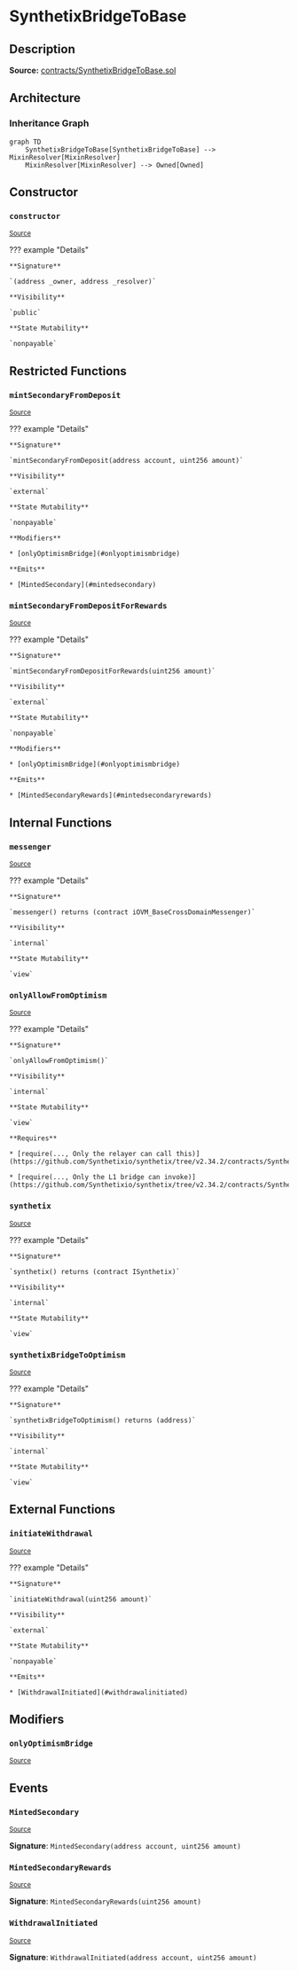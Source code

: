 # SynthetixBridgeToBase

## Description

**Source:** [contracts/SynthetixBridgeToBase.sol](https://github.com/Synthetixio/synthetix/tree/v2.34.2/contracts/SynthetixBridgeToBase.sol)

## Architecture

### Inheritance Graph

```mermaid
graph TD
    SynthetixBridgeToBase[SynthetixBridgeToBase] --> MixinResolver[MixinResolver]
    MixinResolver[MixinResolver] --> Owned[Owned]

```

## Constructor

### `constructor`

<sub>[Source](https://github.com/Synthetixio/synthetix/tree/v2.34.2/contracts/SynthetixBridgeToBase.sol#L31)</sub>

??? example "Details"

    **Signature**

    `(address _owner, address _resolver)`

    **Visibility**

    `public`

    **State Mutability**

    `nonpayable`

## Restricted Functions

### `mintSecondaryFromDeposit`

<sub>[Source](https://github.com/Synthetixio/synthetix/tree/v2.34.2/contracts/SynthetixBridgeToBase.sol#L79)</sub>

??? example "Details"

    **Signature**

    `mintSecondaryFromDeposit(address account, uint256 amount)`

    **Visibility**

    `external`

    **State Mutability**

    `nonpayable`

    **Modifiers**

    * [onlyOptimismBridge](#onlyoptimismbridge)

    **Emits**

    * [MintedSecondary](#mintedsecondary)

### `mintSecondaryFromDepositForRewards`

<sub>[Source](https://github.com/Synthetixio/synthetix/tree/v2.34.2/contracts/SynthetixBridgeToBase.sol#L87)</sub>

??? example "Details"

    **Signature**

    `mintSecondaryFromDepositForRewards(uint256 amount)`

    **Visibility**

    `external`

    **State Mutability**

    `nonpayable`

    **Modifiers**

    * [onlyOptimismBridge](#onlyoptimismbridge)

    **Emits**

    * [MintedSecondaryRewards](#mintedsecondaryrewards)

## Internal Functions

### `messenger`

<sub>[Source](https://github.com/Synthetixio/synthetix/tree/v2.34.2/contracts/SynthetixBridgeToBase.sol#L36)</sub>

??? example "Details"

    **Signature**

    `messenger() returns (contract iOVM_BaseCrossDomainMessenger)`

    **Visibility**

    `internal`

    **State Mutability**

    `view`

### `onlyAllowFromOptimism`

<sub>[Source](https://github.com/Synthetixio/synthetix/tree/v2.34.2/contracts/SynthetixBridgeToBase.sol#L48)</sub>

??? example "Details"

    **Signature**

    `onlyAllowFromOptimism()`

    **Visibility**

    `internal`

    **State Mutability**

    `view`

    **Requires**

    * [require(..., Only the relayer can call this)](https://github.com/Synthetixio/synthetix/tree/v2.34.2/contracts/SynthetixBridgeToBase.sol#L51)

    * [require(..., Only the L1 bridge can invoke)](https://github.com/Synthetixio/synthetix/tree/v2.34.2/contracts/SynthetixBridgeToBase.sol#L52)

### `synthetix`

<sub>[Source](https://github.com/Synthetixio/synthetix/tree/v2.34.2/contracts/SynthetixBridgeToBase.sol#L40)</sub>

??? example "Details"

    **Signature**

    `synthetix() returns (contract ISynthetix)`

    **Visibility**

    `internal`

    **State Mutability**

    `view`

### `synthetixBridgeToOptimism`

<sub>[Source](https://github.com/Synthetixio/synthetix/tree/v2.34.2/contracts/SynthetixBridgeToBase.sol#L44)</sub>

??? example "Details"

    **Signature**

    `synthetixBridgeToOptimism() returns (address)`

    **Visibility**

    `internal`

    **State Mutability**

    `view`

## External Functions

### `initiateWithdrawal`

<sub>[Source](https://github.com/Synthetixio/synthetix/tree/v2.34.2/contracts/SynthetixBridgeToBase.sol#L63)</sub>

??? example "Details"

    **Signature**

    `initiateWithdrawal(uint256 amount)`

    **Visibility**

    `external`

    **State Mutability**

    `nonpayable`

    **Emits**

    * [WithdrawalInitiated](#withdrawalinitiated)

## Modifiers

### `onlyOptimismBridge`

<sub>[Source](https://github.com/Synthetixio/synthetix/tree/v2.34.2/contracts/SynthetixBridgeToBase.sol#L55)</sub>

## Events

### `MintedSecondary`

<sub>[Source](https://github.com/Synthetixio/synthetix/tree/v2.34.2/contracts/SynthetixBridgeToBase.sol#L95)</sub>

**Signature**: `MintedSecondary(address account, uint256 amount)`

### `MintedSecondaryRewards`

<sub>[Source](https://github.com/Synthetixio/synthetix/tree/v2.34.2/contracts/SynthetixBridgeToBase.sol#L96)</sub>

**Signature**: `MintedSecondaryRewards(uint256 amount)`

### `WithdrawalInitiated`

<sub>[Source](https://github.com/Synthetixio/synthetix/tree/v2.34.2/contracts/SynthetixBridgeToBase.sol#L97)</sub>

**Signature**: `WithdrawalInitiated(address account, uint256 amount)`

